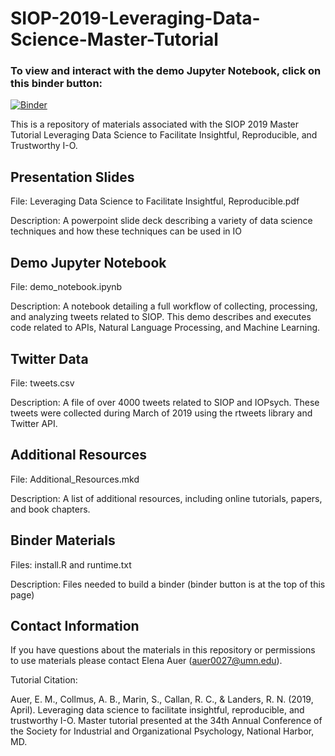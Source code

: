 # SIOP-2019-Leveraging-Data-Science-Master-Tutorial

### To view and interact with the demo Jupyter Notebook, click on this binder button:
[![Binder](https://mybinder.org/badge_logo.svg)](https://mybinder.org/v2/gh/TNT-Lab/SIOP-2019-IO-Data-Science-Master-Tutorial.git/master)

This is a repository of materials associated with the SIOP 2019 Master Tutorial Leveraging Data Science to Facilitate Insightful, Reproducible, and Trustworthy I-O.

## Presentation Slides
File: Leveraging Data Science to Facilitate Insightful, Reproducible.pdf

Description: A powerpoint slide deck describing a variety of data science techniques and how these techniques can be used in IO

## Demo Jupyter Notebook
File: demo_notebook.ipynb

Description: A notebook detailing a full workflow of collecting, processing, and analyzing tweets related to SIOP. This demo describes and executes code related to APIs, Natural Language Processing, and Machine Learning.

## Twitter Data
File: tweets.csv

Description: A file of over 4000 tweets related to SIOP and IOPsych. These tweets were collected during March of 2019 using the rtweets library and Twitter API. 

## Additional Resources
File: Additional_Resources.mkd

Description: A list of additional resources, including online tutorials, papers, and book chapters.

## Binder Materials
Files: install.R and runtime.txt

Description: Files needed to build a binder (binder button is at the top of this page)


## Contact Information
If you have questions about the materials in this repository or permissions to use materials please contact Elena Auer (auer0027@umn.edu).

Tutorial Citation:

Auer, E. M., Collmus, A. B., Marin, S., Callan, R. C., & Landers, R. N. (2019, April). Leveraging data science to facilitate insightful, reproducible, and trustworthy I-O. Master tutorial presented at the 34th Annual Conference of the Society for Industrial and Organizational Psychology, National Harbor, MD. 
